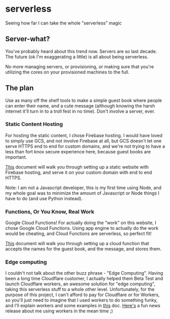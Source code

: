 # serverless
Seeing how far I can take the whole "serverless" magic

## Server-what?
You've probably heard about this trend now. Servers are so last decade. The
future (ok I'm exaggerating a little) is all about being serverless.

No more managing servers, or provisioning, or making sure that you're utilizing
the cores on your provisioned machines to the full.

## The plan

Use as many off the shelf tools to make a simple guest book where people can
enter their name, and a cute message (although knowing the harsh internet it'll
turn in to a troll fest in no time). Don't involve a server, ever.

### Static Content Hosting
For hosting the static content, I chose Firebase hosting. I would have loved
to simply use GCS, and not involve Firebase at all, but GCS doesn't let one
serve HTTPS end to end for custom domains, and we're not trying to have a less
than fort knox secure experience here, because guest books are important.

[This](./doc/firebase.md) document will walk you through setting up a static website with
Firebase hosting, and serve it on your custom domain with end to end HTTPS.

Note: I am not a Javascript developer, this is my first time using Node, and
my whole goal was to minimize the amount of Javascript or Node things I have to
do (and use Python instead).

### Functions, Or You Know, Real Work
Google Cloud Functions! For actually doing the "work" on this website, I chose
Google Cloud Functions. Using app engine to actually do the work would be
cheating, and Cloud Functions are serverless, so perfect fit!

[This](./doc/cloudfunctions.md) document will walk you through setting up a cloud function that
accepts the names for the guest book, and the message, and stores them.

### Edge computing
I couldn't not talk about the other buzz phrase - "Edge Computing". Having been
a long time Cloudflare customer, I actually helped them Beta Test and launch
Cloudflare workers, an awesome solution for "edge computing", taking this serverless
stuff to a whole other level. Unfortunately, for the purpose of this project,
I can't afford to pay for Cloudflare or for Workers, so you'll just need to imagine
that I used workers to do something funky, and I'll explain workers and some
examples in [this](bleh) doc.
[Here's](https://globenewswire.com/news-release/2018/03/13/1421367/0/en/Cloudflare-Workers-Opens-Edge-Computing-to-Everyone.html) a fun news release about me using workers in the mean time ;)
